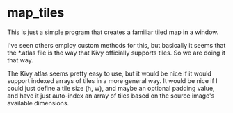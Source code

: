 # map_tiles

This is just a simple program that creates a familiar tiled map in a window.

I've seen others employ custom methods for this, but basically it seems that the
*.atlas file is the way that Kivy officially supports tiles.  So we are doing it
that way.

The Kivy atlas seems pretty easy to use, but it would be nice if it would support
indexed arrays of tiles in a more general way.  It would be nice if I could just
define a tile size (h, w), and maybe an optional padding value, and have it just
auto-index an array of tiles based on the source image's available dimensions. 

